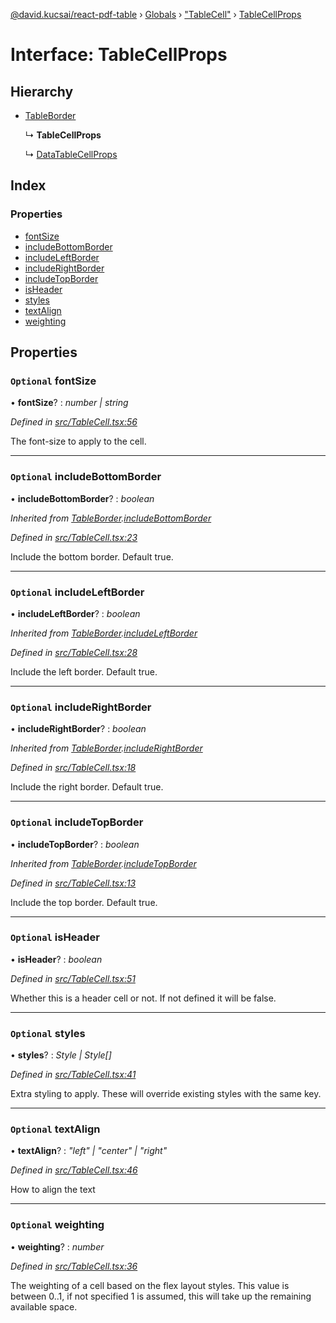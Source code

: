 [@david.kucsai/react-pdf-table](../README.md) › [Globals](../globals.md) › ["TableCell"](../modules/_tablecell_.md) › [TableCellProps](_tablecell_.tablecellprops.md)

# Interface: TableCellProps

## Hierarchy

* [TableBorder](_tablecell_.tableborder.md)

  ↳ **TableCellProps**

  ↳ [DataTableCellProps](_datatablecell_.datatablecellprops.md)

## Index

### Properties

* [fontSize](_tablecell_.tablecellprops.md#optional-fontsize)
* [includeBottomBorder](_tablecell_.tablecellprops.md#optional-includebottomborder)
* [includeLeftBorder](_tablecell_.tablecellprops.md#optional-includeleftborder)
* [includeRightBorder](_tablecell_.tablecellprops.md#optional-includerightborder)
* [includeTopBorder](_tablecell_.tablecellprops.md#optional-includetopborder)
* [isHeader](_tablecell_.tablecellprops.md#optional-isheader)
* [styles](_tablecell_.tablecellprops.md#optional-styles)
* [textAlign](_tablecell_.tablecellprops.md#optional-textalign)
* [weighting](_tablecell_.tablecellprops.md#optional-weighting)

## Properties

### `Optional` fontSize

• **fontSize**? : *number | string*

*Defined in [src/TableCell.tsx:56](https://github.com/dmk99/react-pdf-table/blob/a0dbc7d/src/TableCell.tsx#L56)*

The font-size to apply to the cell.

___

### `Optional` includeBottomBorder

• **includeBottomBorder**? : *boolean*

*Inherited from [TableBorder](_tablecell_.tableborder.md).[includeBottomBorder](_tablecell_.tableborder.md#optional-includebottomborder)*

*Defined in [src/TableCell.tsx:23](https://github.com/dmk99/react-pdf-table/blob/a0dbc7d/src/TableCell.tsx#L23)*

Include the bottom border. Default true.

___

### `Optional` includeLeftBorder

• **includeLeftBorder**? : *boolean*

*Inherited from [TableBorder](_tablecell_.tableborder.md).[includeLeftBorder](_tablecell_.tableborder.md#optional-includeleftborder)*

*Defined in [src/TableCell.tsx:28](https://github.com/dmk99/react-pdf-table/blob/a0dbc7d/src/TableCell.tsx#L28)*

Include the left border. Default true.

___

### `Optional` includeRightBorder

• **includeRightBorder**? : *boolean*

*Inherited from [TableBorder](_tablecell_.tableborder.md).[includeRightBorder](_tablecell_.tableborder.md#optional-includerightborder)*

*Defined in [src/TableCell.tsx:18](https://github.com/dmk99/react-pdf-table/blob/a0dbc7d/src/TableCell.tsx#L18)*

Include the right border. Default true.

___

### `Optional` includeTopBorder

• **includeTopBorder**? : *boolean*

*Inherited from [TableBorder](_tablecell_.tableborder.md).[includeTopBorder](_tablecell_.tableborder.md#optional-includetopborder)*

*Defined in [src/TableCell.tsx:13](https://github.com/dmk99/react-pdf-table/blob/a0dbc7d/src/TableCell.tsx#L13)*

Include the top border. Default true.

___

### `Optional` isHeader

• **isHeader**? : *boolean*

*Defined in [src/TableCell.tsx:51](https://github.com/dmk99/react-pdf-table/blob/a0dbc7d/src/TableCell.tsx#L51)*

Whether this is a header cell or not. If not defined it will be false.

___

### `Optional` styles

• **styles**? : *Style | Style[]*

*Defined in [src/TableCell.tsx:41](https://github.com/dmk99/react-pdf-table/blob/a0dbc7d/src/TableCell.tsx#L41)*

Extra styling to apply. These will override existing styles with the same key.

___

### `Optional` textAlign

• **textAlign**? : *"left" | "center" | "right"*

*Defined in [src/TableCell.tsx:46](https://github.com/dmk99/react-pdf-table/blob/a0dbc7d/src/TableCell.tsx#L46)*

How to align the text

___

### `Optional` weighting

• **weighting**? : *number*

*Defined in [src/TableCell.tsx:36](https://github.com/dmk99/react-pdf-table/blob/a0dbc7d/src/TableCell.tsx#L36)*

The weighting of a cell based on the flex layout styles.
This value is between 0..1, if not specified 1 is assumed, this will take up the remaining available space.
